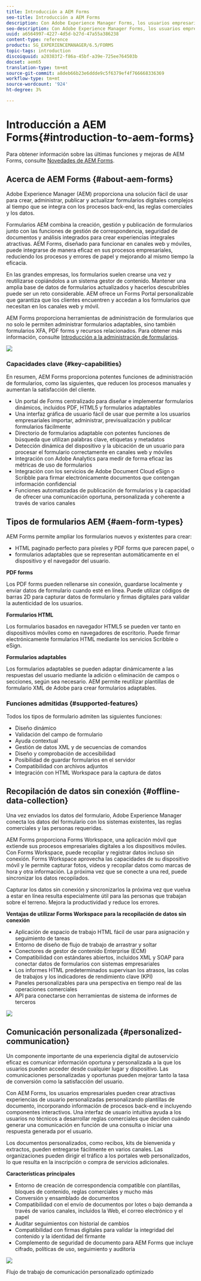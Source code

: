 ```yaml
---
title: Introducción a AEM Forms
seo-title: Introducción a AEM Forms
description: Con Adobe Experience Manager Forms, los usuarios empresariales pueden integrar formularios atractivos, adaptables y adaptables en sitios web y móviles, lo que simplifica el proceso de inscripción digital y aumenta las tasas de conversión de los clientes.
seo-description: Con Adobe Experience Manager Forms, los usuarios empresariales pueden integrar formularios atractivos, adaptables y adaptables en sitios web y móviles, lo que simplifica el proceso de inscripción digital y aumenta las tasas de conversión de los clientes.
uuid: a6564997-4227-4d5d-b27d-47a55a386238
content-type: reference
products: SG_EXPERIENCEMANAGER/6.5/FORMS
topic-tags: introduction
discoiquuid: a20383f2-f86a-45bf-a39e-725ee764503b
docset: aem65
translation-type: tm+mt
source-git-commit: a8deb66b23e6ddde9c5f6379ef4f766668336369
workflow-type: tm+mt
source-wordcount: '924'
ht-degree: 3%

---
```



# Introducción a AEM Forms{#introduction-to-aem-forms}

Para obtener información sobre las últimas funciones y mejoras de AEM Forms, consulte [Novedades de AEM Forms](../../forms/using/whats-new.md).

## Acerca de AEM Forms {#about-aem-forms}

Adobe Experience Manager (AEM) proporciona una solución fácil de usar para crear, administrar, publicar y actualizar formularios digitales complejos al tiempo que se integra con los procesos back-end, las reglas comerciales y los datos.

Formularios AEM combina la creación, gestión y publicación de formularios junto con las funciones de gestión de correspondencia, seguridad de documentos y análisis integrados para crear experiencias integrales atractivas. AEM Forms, diseñado para funcionar en canales web y móviles, puede integrarse de manera eficaz en sus procesos empresariales, reduciendo los procesos y errores de papel y mejorando al mismo tiempo la eficacia.

En las grandes empresas, los formularios suelen crearse una vez y reutilizarse copiándolos a un sistema gestor de contenido. Mantener una amplia base de datos de formularios actualizados y hacerlos descubribles puede ser un reto considerable. AEM ofrece un Forms Portal personalizable que garantiza que los clientes encuentren y accedan a los formularios que necesitan en los canales web y móvil.

AEM Forms proporciona herramientas de administración de formularios que no solo le permiten administrar formularios adaptables, sino también formularios XFA, PDF forms y recursos relacionados. Para obtener más información, consulte [Introducción a la administración de formularios](../../forms/using/introduction-managing-forms.md).

![](do-not-localize/4th-draft.gif)

### Capacidades clave {#key-capabilities}

En resumen, AEM Forms proporciona potentes funciones de administración de formularios, como las siguientes, que reducen los procesos manuales y aumentan la satisfacción del cliente.

* Un portal de Forms centralizado para diseñar e implementar formularios dinámicos, incluidos PDF, HTML5 y formularios adaptables
* Una interfaz gráfica de usuario fácil de usar que permite a los usuarios empresariales importar, administrar, previsualización y publicar formularios fácilmente
* Directorio de formularios adaptable con potentes funciones de búsqueda que utilizan palabras clave, etiquetas y metadatos
* Detección dinámica del dispositivo y la ubicación de un usuario para procesar el formulario correctamente en canales web y móviles
* Integración con Adobe Analytics para medir de forma eficaz las métricas de uso de formularios
* Integración con los servicios de Adobe Document Cloud eSign o Scribble para firmar electrónicamente documentos que contengan información confidencial
* Funciones automatizadas de publicación de formularios y la capacidad de ofrecer una comunicación oportuna, personalizada y coherente a través de varios canales

## Tipos de formularios AEM {#aem-form-types}

AEM Forms permite ampliar los formularios nuevos y existentes para crear:

* HTML paginado perfecto para píxeles y PDF forms que parecen papel, o
* formularios adaptables que se representan automáticamente en el dispositivo y el navegador del usuario.

**PDF forms**

Los PDF forms pueden rellenarse sin conexión, guardarse localmente y enviar datos de formulario cuando esté en línea. Puede utilizar códigos de barras 2D para capturar datos de formulario y firmas digitales para validar la autenticidad de los usuarios.

**Formularios HTML**

Los formularios basados en navegador HTML5 se pueden ver tanto en dispositivos móviles como en navegadores de escritorio. Puede firmar electrónicamente formularios HTML mediante los servicios Scribble o eSign.

**Formularios adaptables**

Los formularios adaptables se pueden adaptar dinámicamente a las respuestas del usuario mediante la adición o eliminación de campos o secciones, según sea necesario. AEM permite reutilizar plantillas de formulario XML de Adobe para crear formularios adaptables.

### Funciones admitidas {#supported-features}

Todos los tipos de formulario admiten las siguientes funciones:

* Diseño dinámico
* Validación del campo de formulario
* Ayuda contextual
* Gestión de datos XML y de secuencias de comandos
* Diseño y comprobación de accesibilidad
* Posibilidad de guardar formularios en el servidor
* Compatibilidad con archivos adjuntos
* Integración con HTML Workspace para la captura de datos

## Recopilación de datos sin conexión {#offline-data-collection}

Una vez enviados los datos del formulario, Adobe Experience Manager conecta los datos del formulario con los sistemas existentes, las reglas comerciales y las personas requeridas.

AEM Forms proporciona Forms Workspace, una aplicación móvil que extiende sus procesos empresariales digitales a los dispositivos móviles. Con Forms Workspace, puede recopilar y registrar datos incluso sin conexión. Forms Workspace aprovecha las capacidades de su dispositivo móvil y le permite capturar fotos, vídeos y recopilar datos como marcas de hora y otra información. La próxima vez que se conecte a una red, puede sincronizar los datos recopilados.

Capturar los datos sin conexión y sincronizarlos la próxima vez que vuelva a estar en línea resulta especialmente útil para las personas que trabajan sobre el terreno. Mejora la productividad y reduce los errores.

**Ventajas de utilizar Forms Workspace para la recopilación de datos sin conexión**

* Aplicación de espacio de trabajo HTML fácil de usar para asignación y seguimiento de tareas
* Entorno de diseño de flujo de trabajo de arrastrar y soltar
* Conectores de gestor de contenido Enterprise (ECM)
* Compatibilidad con estándares abiertos, incluidos XML y SOAP para conectar datos de formularios con sistemas empresariales
* Los informes HTML predeterminados supervisan los atrasos, las colas de trabajos y los indicadores de rendimiento clave (KPI)
* Paneles personalizables para una perspectiva en tiempo real de las operaciones comerciales
* API para conectarse con herramientas de sistema de informes de terceros

![](do-not-localize/3rd-draft.gif)

## Comunicación personalizada {#personalized-communication}

Un componente importante de una experiencia digital de autoservicio eficaz es comunicar información oportuna y personalizada a la que los usuarios pueden acceder desde cualquier lugar y dispositivo. Las comunicaciones personalizadas y oportunas pueden mejorar tanto la tasa de conversión como la satisfacción del usuario.

Con AEM Forms, los usuarios empresariales pueden crear atractivas experiencias de usuario personalizadas personalizando plantillas de documento, incorporando información de procesos back-end e incluyendo componentes interactivos. Una interfaz de usuario intuitiva ayuda a los usuarios no técnicos a desarrollar reglas comerciales que deciden cuándo generar una comunicación en función de una consulta o iniciar una respuesta generada por el usuario.

Los documentos personalizados, como recibos, kits de bienvenida y extractos, pueden entregarse fácilmente en varios canales. Las organizaciones pueden dirigir el tráfico a los portales web personalizados, lo que resulta en la inscripción o compra de servicios adicionales.

**Características principales**

* Entorno de creación de correspondencia compatible con plantillas, bloques de contenido, reglas comerciales y mucho más
* Conversión y ensamblado de documentos
* Compatibilidad con el envío de documentos por lotes o bajo demanda a través de varios canales, incluidos la Web, el correo electrónico y el papel
* Auditar seguimientos con historial de cambios
* Compatibilidad con firmas digitales para validar la integridad del contenido y la identidad del firmante
* Complemento de seguridad de documento para AEM Forms que incluye cifrado, políticas de uso, seguimiento y auditoría

![](do-not-localize/layout-02.png)

Flujo de trabajo de comunicación personalizado optimizado
